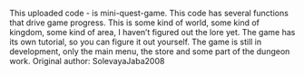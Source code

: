 This uploaded code - is mini-quest-game.
This code has several functions that drive game progress.
This is some kind of world, some kind of kingdom, some kind of area, I haven’t figured out the lore yet.
The game has its own tutorial, so you can figure it out yourself.
The game is still in development, only the main menu, the store and some part of the dungeon work.
Original author: SolevayaJaba2008
